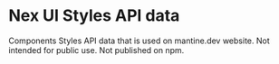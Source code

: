 # Nex UI Styles API data

Components Styles API data that is used on mantine.dev website. Not intended for public use.
Not published on npm.
